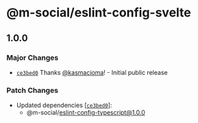 # @m-social/eslint-config-svelte

## 1.0.0

### Major Changes

- [`ce3bed0`](https://github.com/m-social/frontend-configs/commit/ce3bed072124c1bf7e351c987338fa7a611689a4) Thanks [@kasmacioma](https://github.com/kasmacioma)! - Initial public release

### Patch Changes

- Updated dependencies [[`ce3bed0`](https://github.com/m-social/frontend-configs/commit/ce3bed072124c1bf7e351c987338fa7a611689a4)]:
  - @m-social/eslint-config-typescript@1.0.0
